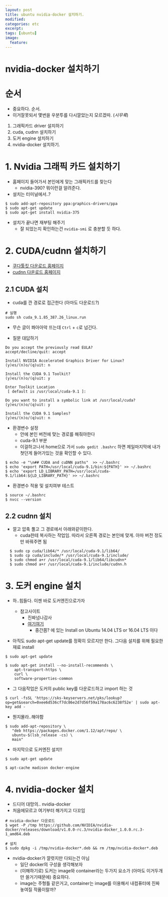 ```yaml
---
layout: post
title: ubuntu nvidia-docker 설치하기.
modified:
categories: etc
excerpt:
tags: [ubuntu]
image:
  feature:
---
```


# nvidia-docker 설치하기

# 순서
- 중요하다. 순서.
- 이거잘못되서 몇번을 우분투를 다시깔았는지 모르겠따. (*시무룩*)

1. 그래픽카드 driver 설치하기
2. cuda, cudnn 설치하기
3. 도커 engine 설치하기
4. nvidia-docker 설치하기.

# 1. Nvidia 그래픽 카드 설치하기
- 홈페이지 들어가서 본인에게 맞는 그래픽카드를 찾는다
  - nvidia-390? 뭐이런걸 알려준다.
- 설치는 터미널에서..?

```
$ sudo add-apt-repository ppa:graphics-drivers/ppa
$ sudo apt-get update
$ sudo apt-get install nvidia-375
```

- 설치가 끝나면 재부팅 해주기
  - 잘 되었는지 확인하는건 ```nvidia-smi``` 로 충분할 듯 하다.

# 2. CUDA/cudnn 설치하기
- [쿠다툴킷 다운로드 홈페이지](https://developer.nvidia.com/cuda-downloads)
- [cudnn 다운로드 홈페이지](https://developer.nvidia.com/rdp/cudnn-download)

## 2.1 CUDA 설치
- cuda를 깐 경로로 접근한다 (아마도 다운로드?)

```
# 실행
sudo sh cuda_9.1.85_387.26_linux.run
```

- 무슨 글이 쫘아아악 뜨는데 ```Ctrl``` + ```c```로 넘긴다.

- 질문 대답하기
```
Do you accept the previously read EULA?
accept/decline/quit: accept

Install NVIDIA Accelerated Graphics Driver for Linux?
(y)es/(n)o/(q)uit: n

Install the CUDA 9.1 Toolkit?  
(y)es/(n)o/(q)uit: y

Enter Toolkit Location  
 [ default is /usr/local/cuda-9.1 ]:

Do you want to install a symbolic link at /usr/local/cuda?  
(y)es/(n)o/(q)uit: y

Install the CUDA 9.1 Samples?  
(y)es/(n)o/(q)uit: n

```

- 환경변수 설정
  - 안에 본인 버전에 맞는 경로를 해줘야한다
  - cuda-9.1 부분
  - 이걸하고나서 home으로 가서 ```sudo gedit .bashrc``` 하면 제일마지막에 내가 쳣던게 들어가있는 것을 확인할 수 있다.


```
$ echo -e "\n## CUDA and cuDNN paths"  >> ~/.bashrc
$ echo 'export PATH=/usr/local/cuda-9.1/bin:${PATH}' >> ~/.bashrc
$ echo 'export LD_LIBRARY_PATH=/usr/local/cuda-9.1/lib64:${LD_LIBRARY_PATH}' >> ~/.bashrc
```

- 환경변수 적용 및 설치여부 테스트

```
$ source ~/.bashrc
$ nvcc --version
```

## 2.2 cudnn 설치
- 깔고 압축 풀고 그 경로에서 아래와같이한다.
  - cuda한테 복사하는 작업임. 따라서 오른쪽 경로는 본인에 맞게. 아마 버전 정도만 바꿔주면 됨

```
  $ sudo cp cuda/lib64/* /usr/local/cuda-9.1/lib64/
  $ sudo cp cuda/include/* /usr/local/cuda-9.1/include/
  $ sudo chmod a+r /usr/local/cuda-9.1/lib64/libcudnn*
  $ sudo chmod a+r /usr/local/cuda-9.1/include/cudnn.h
```

# 3. 도커 engine 설치
- 하..힘들다. 이젠 바로 도커엔진으로가자
  - 참고사이트
    - 진짜넘나감사
    - [여기여기](https://docs.docker.com/cs-engine/1.12/#install-on-ubuntu-1404-lts-or-1604-lts)
      - 중간쯤? 에 있는 Install on Ubuntu 14.04 LTS or 16.04 LTS 이다

- 아직도 sudo apt-get update를 정확히 모르지만 한다. 그다음 설치를 위해 필요한 재료 install

```
$ sudo apt-get update

$ sudo apt-get install --no-install-recommends \
    apt-transport-https \
    curl \
    software-properties-common

```

- 그 다음작업은 도커의 public key를 다운로드하고 import 하는 것

```
$ curl -fsSL 'https://sks-keyservers.net/pks/lookup?op=get&search=0xee6d536cf7dc86e2d7d56f59a178ac6c6238f52e' | sudo apt-key add -
```

- 뭔지몰라..해야함

```
$ sudo add-apt-repository \
   "deb https://packages.docker.com/1.12/apt/repo/ \
   ubuntu-$(lsb_release -cs) \
   main"

 ```

 - 마지막으로 도커엔진 설치!!

```
$ sudo apt-get update

$ apt-cache madison docker-engine
```

# 4. nvidia-docker 설치
- 드디어 대망의.. nvidia-docker
- 처음에모르고 여기부터 해가지고 다꼬임

```
# nvidia-docker 다운로드
$ wget -P /tmp https://github.com/NVIDIA/nvidia-docker/releases/download/v1.0.0-rc.3/nvidia-docker_1.0.0.rc.3-1_amd64.deb

# 설치
$ sudo dpkg -i /tmp/nvidia-docker*.deb && rm /tmp/nvidia-docker*.deb
```

- nvidia-docker가 깔렷지만 다되는건 아님
  - 일단 docker의 구성을 생각해보자
  - (이해하기로) 도커는 image와 container라는 두가지 요소가 (아마도 이거두개만 쓸거기때문에) 중요하다.
  - image는 주형틀 같은거고, container는 image를 이용해서 내컴퓨터에 진짜 놓여질 작품이랄까?  
